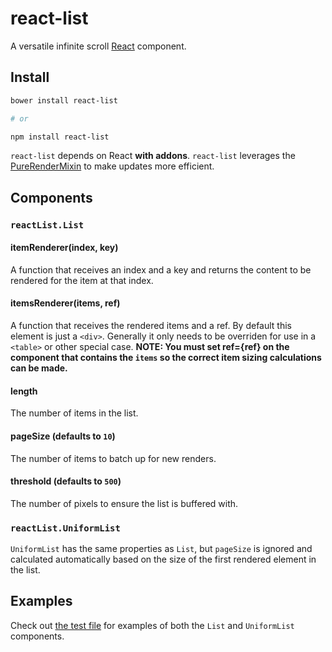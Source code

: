 # react-list

A versatile infinite scroll [React] component.

## Install

```bash
bower install react-list

# or

npm install react-list
```

`react-list` depends on React **with addons**. `react-list` leverages the
[PureRenderMixin] to make updates more efficient.

## Components

### `reactList.List`

#### itemRenderer(index, key)

A function that receives an index and a key and returns the content to be
rendered for the item at that index.

#### itemsRenderer(items, ref)

A function that receives the rendered items and a ref. By default this element
is just a `<div>`. Generally it only needs to be overriden for use in a
`<table>` or other special case. **NOTE: You must set ref={ref} on the component
that contains the `items` so the correct item sizing calculations can be made.**

#### length

The number of items in the list.

#### pageSize (defaults to `10`)

The number of items to batch up for new renders.

#### threshold (defaults to `500`)

The number of pixels to ensure the list is buffered with.

### `reactList.UniformList`

`UniformList` has the same properties as `List`, but `pageSize` is ignored and
calculated automatically based on the size of the first rendered element in the
list.

## Examples

Check out [the test file] for examples of both the `List` and `UniformList`
components.

[React]: https://github.com/facebook/react
[PureRenderMixin]: https://facebook.github.io/react/docs/pure-render-mixin.html
[the test file]: https://orgsync.github.io/react-list/
